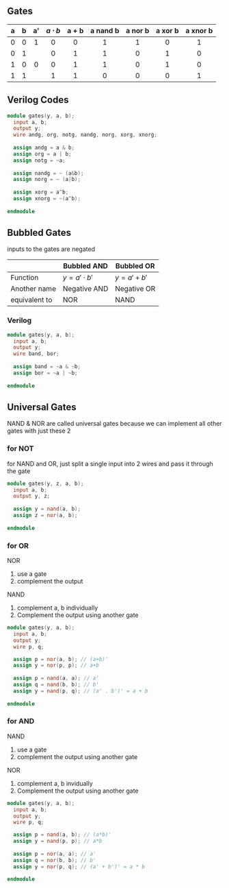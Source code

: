## Gates

|  a   |  b   |  a'  | $a \cdot b$ | a + b | a nand b | a nor b | a xor b | a xnor b |
| :--: | :--: | :--: | :---------: | :---: | :------: | :-----: | :-----: | :------: |
|  0   |  0   |  1   |      0      |   0   |    1     |    1    |    0    |    1     |
|  0   |  1   |      |      0      |   1   |    1     |    0    |    1    |    0     |
|  1   |  0   |  0   |      0      |   1   |    1     |    0    |    1    |    0     |
|  1   |  1   |      |      1      |   1   |    0     |    0    |    0    |    1     |

## Verilog Codes

``` verilog
module gates(y, a, b);
  input a, b;
  output y;
  wire andg, org, notg, nandg, norg, xorg, xnorg;
  
  assign andg = a & b;
  assign org = a | b;
  assign notg = ~a;
  
  assign nandg = ~ (a&b);
  assign norg = ~ (a|b);
  
  assign xorg = a^b;
  assign xnorg = ~(a^b);
  
endmodule
```

## Bubbled Gates

inputs to the gates are negated

|               | Bubbled AND       | Bubbled OR    |
| ------------- | ----------------- | ------------- |
| Function      | $y = a' \cdot b'$ | $y = a' + b'$ |
| Another name  | Negative AND      | Negative OR   |
| equivalent to | NOR               | NAND          |

### Verilog

``` verilog
module gates(y, a, b);
  input a, b;
  output y;
  wire band, bor;
  
  assign band = ~a & ~b;
  assign bor = ~a | ~b;
  
endmodule
```

## Universal Gates

NAND & NOR are called universal gates because we can implement all other gates with just these 2

### for NOT

for NAND and OR, just split a single input into 2 wires and pass it through the gate

``` verilog
module gates(y, z, a, b);
  input a, b;
  output y, z;
  
  assign y = nand(a, b);
  assign z = nor(a, b);
  
endmodule
```

### for OR

NOR

1. use a gate
2. complement the output

NAND

1. complement a, b individually 
2. Complement the output using another gate

``` verilog
module gates(y, a, b);
  input a, b;
  output y;
  wire p, q;

  assign p = nor(a, b); // (a+b)'
  assign y = nor(p, p); // a+b
  
  assign p = nand(a, a); // a'
  assign q = nand(b, b); // b'
  assign y = nand(p, q); // (a' . b')' = a + b
  
endmodule
```

### for AND

NAND

1. use a gate
2. complement the output using another gate

NOR

1. complement a, b invidually
2. Complement the output using another gate

``` verilog
module gates(y, a, b);
  input a, b;
  output y;
  wire p, q;

  assign p = nand(a, b); // (a*b)'
  assign y = nand(p, p); // a*b
  
  assign p = nor(a, a); // a'
  assign q = nor(b, b); // b'
  assign y = nor(p, q); // (a' + b')' = a * b
  
endmodule
```